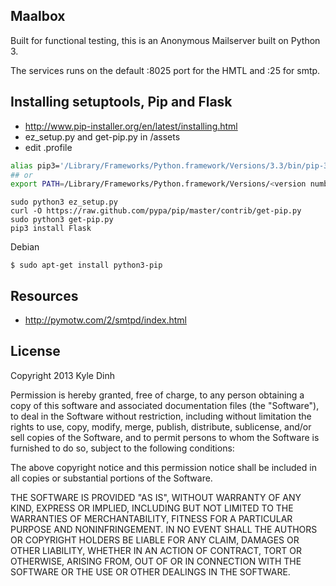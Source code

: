 Maalbox
-------
Built for functional testing, this is an Anonymous Mailserver built on Python 3.

The services runs on the default :8025 port for the HMTL and :25 for smtp.

 
Installing setuptools, Pip and Flask
------------------------------------
* http://www.pip-installer.org/en/latest/installing.html
* ez_setup.py and get-pip.py in /assets
* edit .profile

```bash
alias pip3='/Library/Frameworks/Python.framework/Versions/3.3/bin/pip-3.3'
## or
export PATH=/Library/Frameworks/Python.framework/Versions/<version number>/bin:$PATH
```

```    
sudo python3 ez_setup.py
curl -O https://raw.github.com/pypa/pip/master/contrib/get-pip.py
sudo python3 get-pip.py 
pip3 install Flask 
```   

Debian
```
$ sudo apt-get install python3-pip
```   

Resources
---------
* http://pymotw.com/2/smtpd/index.html


License
-------
Copyright 2013 Kyle Dinh

Permission is hereby granted, free of charge, to any person obtaining a copy
of this software and associated documentation files (the "Software"), to deal
in the Software without restriction, including without limitation the rights
to use, copy, modify, merge, publish, distribute, sublicense, and/or sell
copies of the Software, and to permit persons to whom the Software is
furnished to do so, subject to the following conditions:

The above copyright notice and this permission notice shall be included in
all copies or substantial portions of the Software.

THE SOFTWARE IS PROVIDED "AS IS", WITHOUT WARRANTY OF ANY KIND, EXPRESS OR
IMPLIED, INCLUDING BUT NOT LIMITED TO THE WARRANTIES OF MERCHANTABILITY,
FITNESS FOR A PARTICULAR PURPOSE AND NONINFRINGEMENT. IN NO EVENT SHALL THE
AUTHORS OR COPYRIGHT HOLDERS BE LIABLE FOR ANY CLAIM, DAMAGES OR OTHER
LIABILITY, WHETHER IN AN ACTION OF CONTRACT, TORT OR OTHERWISE, ARISING FROM,
OUT OF OR IN CONNECTION WITH THE SOFTWARE OR THE USE OR OTHER DEALINGS IN
THE SOFTWARE.

